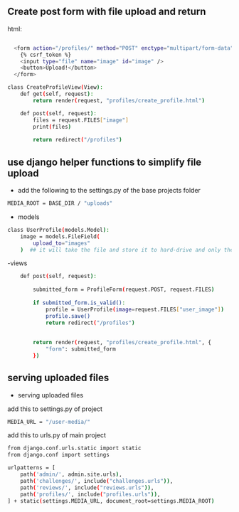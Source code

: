 ## Create post form with file upload and return

html:

```sh

  <form action="/profiles/" method="POST" enctype="multipart/form-data">
    {% csrf_token %}
    <input type="file" name="image" id="image" />
    <button>Upload!</button>
  </form>

```

```sh
class CreateProfileView(View):
    def get(self, request):
        return render(request, "profiles/create_profile.html")

    def post(self, request):
        files = request.FILES["image"]
        print(files)
        
        return redirect("/profiles")
```


## use django helper functions to simplify file upload


- add the following to the settings.py of the base projects folder

```sh
MEDIA_ROOT = BASE_DIR / "uploads"
```

- models

```sh
class UserProfile(models.Model):
    image = models.FileField(
        upload_to="images"
    )  ## it will take the file and store it to hard-drive and only the path to the db
```

-views

```sh
    def post(self, request):
        
        submitted_form = ProfileForm(request.POST, request.FILES)
        
        if submitted_form.is_valid():
            profile = UserProfile(image=request.FILES["user_image"])
            profile.save()
            return redirect("/profiles")
        
        
        return render(request, "profiles/create_profile.html", {
            "form": submitted_form
        })
```


## serving uploaded files

- serving uploaded files

add this to settings.py of project
```sh
MEDIA_URL = "/user-media/"
```

add this to urls.py of main project

```sh
from django.conf.urls.static import static
from django.conf import settings

urlpatterns = [
    path('admin/', admin.site.urls),
    path('challenges/', include("challenges.urls")),
    path('reviews/', include("reviews.urls")),
    path('profiles/', include("profiles.urls")),
] + static(settings.MEDIA_URL, document_root=settings.MEDIA_ROOT)
```